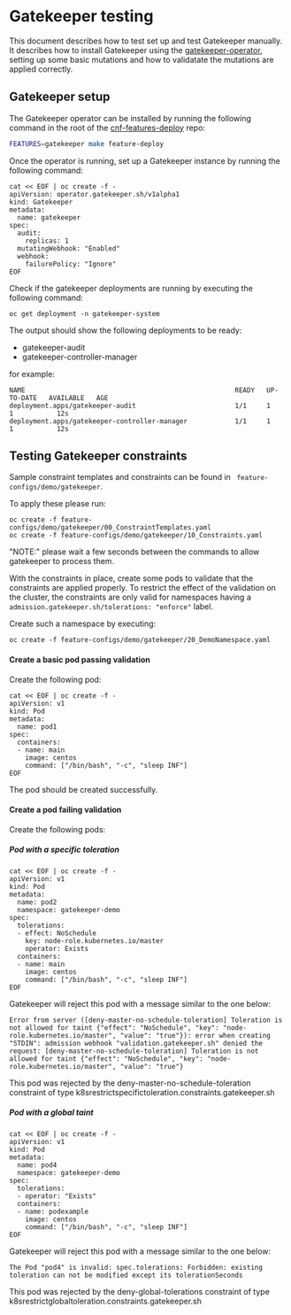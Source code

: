 # Gatekeeper testing

This document describes how to test set up and test Gatekeeper manually.
It describes how to install Gatekeeper using the [gatekeeper-operator](https://github.com/openshift/gatekeeper-operator), setting up some basic mutations and how to validatate the mutations are applied correctly.

## Gatekeeper setup

The Gatekeeper operator can be installed by running the following command in the root of the [cnf-features-deploy](https://github.com/openshift-kni/cnf-features-deploy) repo:

```bash
FEATURES=gatekeeper make feature-deploy
```

Once the operator is running, set up a Gatekeeper instance by running the following command:
 
```shell
cat << EOF | oc create -f -
apiVersion: operator.gatekeeper.sh/v1alpha1
kind: Gatekeeper
metadata:
  name: gatekeeper
spec:
  audit:
    replicas: 1
  mutatingWebhook: "Enabled"
  webhook:
    failurePolicy: "Ignore"
EOF
```

Check if the gatekeeper deployments are running by executing the following command:

```shell
oc get deployment -n gatekeeper-system
```

The output should show the following deployments to be ready:
- gatekeeper-audit
- gatekeeper-controller-manager

for example:
```shell
NAME                                                     READY   UP-TO-DATE   AVAILABLE   AGE
deployment.apps/gatekeeper-audit                         1/1     1            1           12s
deployment.apps/gatekeeper-controller-manager            1/1     1            1           12s
```

## Testing Gatekeeper constraints

Sample constraint templates and constraints can be found in ` feature-configs/demo/gatekeeper`.

To apply these please run:

```shell
oc create -f feature-configs/demo/gatekeeper/00_ConstraintTemplates.yaml
oc create -f feature-configs/demo/gatekeeper/10_Constraints.yaml 
```

"NOTE:" please wait a few seconds between the commands to allow gatekeeper to process them.

With the constraints in place, create some pods to validate that the constraints are applied properly.
To restrict the effect of the validation on the cluster, the constraints are only valid for namespaces having a `admission.gatekeeper.sh/tolerations: "enforce"` label.

Create such a namespace by executing:

```shell
oc create -f feature-configs/demo/gatekeeper/20_DemoNamespace.yaml
```

#### Create a basic pod passing validation

Create the following pod:

```shell
cat << EOF | oc create -f -
apiVersion: v1
kind: Pod
metadata:
  name: pod1
spec:
  containers:
  - name: main
    image: centos
    command: ["/bin/bash", "-c", "sleep INF"]
EOF    
```

The pod should be created successfully.

#### Create a pod failing validation

Create the following pods:

##### Pod with a specific toleration

```shell
cat << EOF | oc create -f -
apiVersion: v1
kind: Pod
metadata:
  name: pod2
  namespace: gatekeeper-demo
spec:
  tolerations:
  - effect: NoSchedule
    key: node-role.kubernetes.io/master
    operator: Exists
  containers:
  - name: main
    image: centos
    command: ["/bin/bash", "-c", "sleep INF"]
EOF
```

Gatekeeper will reject this pod with a message similar to the one below:

```
Error from server ([deny-master-no-schedule-toleration] Toleration is not allowed for taint {"effect": "NoSchedule", "key": "node-role.kubernetes.io/master", "value": "true"}): error when creating "STDIN": admission webhook "validation.gatekeeper.sh" denied the request: [deny-master-no-schedule-toleration] Toleration is not allowed for taint {"effect": "NoSchedule", "key": "node-role.kubernetes.io/master", "value": "true"}
```

This pod was rejected by the deny-master-no-schedule-toleration constraint of type k8srestrictspecifictoleration.constraints.gatekeeper.sh

##### Pod with a global taint

```shell
cat << EOF | oc create -f -
apiVersion: v1
kind: Pod
metadata:
  name: pod4
  namespace: gatekeeper-demo
spec:
  tolerations:
  - operator: "Exists"
  containers:
  - name: podexample
    image: centos
    command: ["/bin/bash", "-c", "sleep INF"]
EOF
```

Gatekeeper will reject this pod with a message similar to the one below:

```
The Pod "pod4" is invalid: spec.tolerations: Forbidden: existing toleration can not be modified except its tolerationSeconds
```

This pod was rejected by the deny-global-tolerations constraint of type k8srestrictglobaltoleration.constraints.gatekeeper.sh